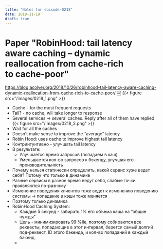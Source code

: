 ```yaml
---
title: "Notes for episode-0218"
date: 2018-11-19
draft: true
---
```


# Paper "RobinHood: tail latency aware caching – dynamic reallocation from cache-rich to cache-poor"
https://blog.acolyer.org/2018/10/26/robinhood-tail-latency-aware-caching-dynamic-reallocation-from-cache-rich-to-cache-poor/
￼
    {{< figure src="/images/0218_1.png" >}}

- Cache - for the most frequent requests
- Tail? - no cache, will take longer to response
- Several services -> several caches. Reply after all of them have replied
    {{< figure src="/images/0218_2.png" >}}
- Wait for all the caches
- Doesn’t make sense to improve the “average” latency
- Robin Hood: uses cache to improve highest tail latency
- Контринтуитивно - улучшать tail latency
- В результате:
    - Улучшается время запросов (попадаем в кэш)
    - Уменьшается кол-во запросов к бэкенду, улучшая его производительность
- Почему нельзя статически определить, какой сервис хуже ведет себя? Потому что только в динамике
- Разные сервисы в разное время ведут себя, слабые точки проявляются по-разному
- Изменение поведения клиентов тоже ведет к изменению поведению системы -> попадание в кэши тоже меняется
- Поэтому только динамика
- RobinHood Caching System:
    - Каждые 5 секунд - забирать 1% его объема кэша на “общие нужды”
    - Цель - минимизировать 99 %ile, поэтому собираются все реквесты, попадающие в этот интервал, берется самый долгий под-реквест, ID этого бэкенда, и кол-во попаданий в каждый бэкенд.
    -

